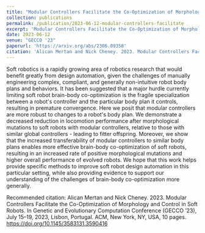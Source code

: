 ```yaml
---
title: "Modular Controllers Facilitate the Co-Optimization of Morphology and Control in Soft Robots"
collection: publications
permalink: /publication/2023-06-12-modular-controllers-facilitate
excerpt: 'Modular Controllers Facilitate the Co-Optimization of Morphology and Control in Soft Robots.'
date: 2023-06-12
venue: "GECCO '23"
paperurl: 'https://arxiv.org/abs/2306.09358'
citation: 'Alican Mertan and Nick Cheney. 2023. Modular Controllers Facilitate the Co-Optimization of Morphology and Control in Soft Robots. In Genetic and Evolutionary Computation Conference (GECCO ’23), July 15–19, 2023, Lisbon, Portugal. ACM, New York, NY, USA, 10 pages. https://doi.org/10.1145/3583131.3590416'
---
```

Soft robotics is a rapidly growing area of robotics research that would benefit greatly from design automation, given the challenges of manually engineering complex, compliant, and generally non-intuitive robot body plans and behaviors. It has been suggested that a major hurdle currently limiting soft robot brain-body co-optimization is the fragile specialization between a robot's controller and the particular body plan it controls, resulting in premature convergence. Here we posit that modular controllers are more robust to changes to a robot's body plan. We demonstrate a decreased reduction in locomotion performance after morphological mutations to soft robots with modular controllers, relative to those with similar global controllers - leading to fitter offspring. Moreover, we show that the increased transferability of modular controllers to similar body plans enables more effective brain-body co-optimization of soft robots, resulting in an increased rate of positive morphological mutations and higher overall performance of evolved robots. We hope that this work helps provide specific methods to improve soft robot design automation in this particular setting, while also providing evidence to support our understanding of the challenges of brain-body co-optimization more generally.


Recommended citation: Alican Mertan and Nick Cheney. 2023. Modular Controllers Facilitate the Co-Optimization of Morphology and Control in Soft Robots. In Genetic and Evolutionary Computation Conference (GECCO ’23), July 15–19, 2023, Lisbon, Portugal. ACM, New York, NY, USA, 10 pages. https://doi.org/10.1145/3583131.3590416

